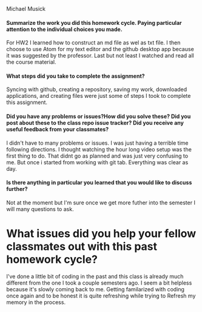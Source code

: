 Michael Musick


#### Summarize the work you did this homework cycle. Paying particular attention to the individual choices you made.

For HW2 I learned how to construct an md file as wel as txt file. I then choose to use Atom for my text editor and the github desktop app because it was suggested by the professor. Last but not least I watched and read all the course material.



#### What steps did you take to complete the assignment?

Syncing with github, creating a repository, saving my work, downloaded applications, and creating files were just some of steps I took to complete this assignment.


#### Did you have any problems or issues?How did you solve these? Did you post about these to the class repo issue tracker? Did you receive any useful feedback from your classmates?

I didn't have to many problems or issues. I was just having a terrible time following directions. I thought watching the hour long video setup was the first thing to do. That didnt go as planned and was just very confusing to me. But once i started from working with git tab. Everything was clear as day.


#### Is there anything in particular you learned that you would like to discuss further?

Not at the moment but I'm sure once we get more futher into the semester I will many questions to ask.


# What issues did you help your fellow classmates out with this past homework cycle?

I've done a little bit of coding in the past and this class is already much different from the one I took a couple semesters ago. I seem a bit helpless because it's slowly coming back to me. Getting familarized with coding once again and to be honest it is quite refreshing while trying to Refresh my memory in the process.
